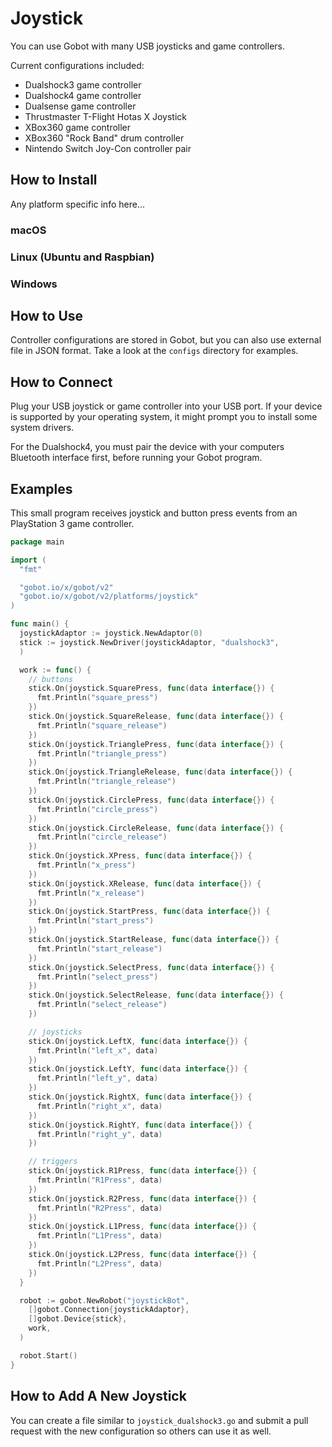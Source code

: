 # Joystick

You can use Gobot with many USB joysticks and game controllers.

Current configurations included:

- Dualshock3 game controller
- Dualshock4 game controller
- Dualsense game controller
- Thrustmaster T-Flight Hotas X Joystick
- XBox360 game controller
- XBox360 "Rock Band" drum controller
- Nintendo Switch Joy-Con controller pair

## How to Install

Any platform specific info here...

### macOS


### Linux (Ubuntu and Raspbian)


### Windows


## How to Use

Controller configurations are stored in Gobot, but you can also use external file in JSON format. Take a look at the `configs` directory for examples.

## How to Connect

Plug your USB joystick or game controller into your USB port. If your device is supported by your operating system, it might prompt you to install some system drivers.

For the Dualshock4, you must pair the device with your computers Bluetooth interface first, before running your Gobot program.

## Examples

This small program receives joystick and button press events from an PlayStation 3 game controller.

```go
package main

import (
  "fmt"

  "gobot.io/x/gobot/v2"
  "gobot.io/x/gobot/v2/platforms/joystick"
)

func main() {
  joystickAdaptor := joystick.NewAdaptor(0)
  stick := joystick.NewDriver(joystickAdaptor, "dualshock3",
  )

  work := func() {
    // buttons
    stick.On(joystick.SquarePress, func(data interface{}) {
      fmt.Println("square_press")
    })
    stick.On(joystick.SquareRelease, func(data interface{}) {
      fmt.Println("square_release")
    })
    stick.On(joystick.TrianglePress, func(data interface{}) {
      fmt.Println("triangle_press")
    })
    stick.On(joystick.TriangleRelease, func(data interface{}) {
      fmt.Println("triangle_release")
    })
    stick.On(joystick.CirclePress, func(data interface{}) {
      fmt.Println("circle_press")
    })
    stick.On(joystick.CircleRelease, func(data interface{}) {
      fmt.Println("circle_release")
    })
    stick.On(joystick.XPress, func(data interface{}) {
      fmt.Println("x_press")
    })
    stick.On(joystick.XRelease, func(data interface{}) {
      fmt.Println("x_release")
    })
    stick.On(joystick.StartPress, func(data interface{}) {
      fmt.Println("start_press")
    })
    stick.On(joystick.StartRelease, func(data interface{}) {
      fmt.Println("start_release")
    })
    stick.On(joystick.SelectPress, func(data interface{}) {
      fmt.Println("select_press")
    })
    stick.On(joystick.SelectRelease, func(data interface{}) {
      fmt.Println("select_release")
    })

    // joysticks
    stick.On(joystick.LeftX, func(data interface{}) {
      fmt.Println("left_x", data)
    })
    stick.On(joystick.LeftY, func(data interface{}) {
      fmt.Println("left_y", data)
    })
    stick.On(joystick.RightX, func(data interface{}) {
      fmt.Println("right_x", data)
    })
    stick.On(joystick.RightY, func(data interface{}) {
      fmt.Println("right_y", data)
    })

    // triggers
    stick.On(joystick.R1Press, func(data interface{}) {
      fmt.Println("R1Press", data)
    })
    stick.On(joystick.R2Press, func(data interface{}) {
      fmt.Println("R2Press", data)
    })
    stick.On(joystick.L1Press, func(data interface{}) {
      fmt.Println("L1Press", data)
    })
    stick.On(joystick.L2Press, func(data interface{}) {
      fmt.Println("L2Press", data)
    })
  }

  robot := gobot.NewRobot("joystickBot",
    []gobot.Connection{joystickAdaptor},
    []gobot.Device{stick},
    work,
  )

  robot.Start()
}
```

## How to Add A New Joystick

You can create a file similar to `joystick_dualshock3.go` and submit a pull request with the new configuration so others can use it as well.
